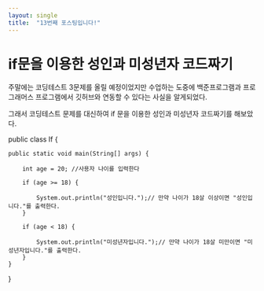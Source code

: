 ```yaml
---
layout: single
title:  "13번째 포스팅입니다!"
---
```

# if문을 이용한 성인과 미성년자 코드짜기

주말에는 코딩테스트 3문제를 올릴 예정이었지만 수업하는 도중에 백준프로그램과 프로그래머스 프로그램에서 깃허브와 연동할 수 있다는 사실을 알게되었다.

그래서 코딩테스트 문제를 대신하여 if 문을 이용한 성인과 미성년자 코드짜기를 해보았다.

public class If {

    public static void main(String[] args) {
        
        int age = 20; //사용자 나이를 입력한다

        if (age >= 18) {
           
            System.out.println("성인입니다.");// 만약 나이가 18살 이상이면 "성인입니다."를 출력한다.
        }

        if (age < 18) {
            
            System.out.println("미성년자입니다.");// 만약 나이가 18살 미만이면 "미성년자입니다."를 출력한다.
        }
    }
}
